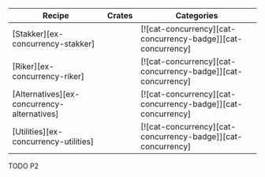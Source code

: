 | Recipe | Crates | Categories |
|--------|--------|------------|
| [Stakker][ex-concurrency-stakker] |  | [![cat-concurrency][cat-concurrency-badge]][cat-concurrency] |
| [Riker][ex-concurrency-riker] |  | [![cat-concurrency][cat-concurrency-badge]][cat-concurrency] |
| [Alternatives][ex-concurrency-alternatives] |  | [![cat-concurrency][cat-concurrency-badge]][cat-concurrency] |
| [Utilities][ex-concurrency-utilities] |  | [![cat-concurrency][cat-concurrency-badge]][cat-concurrency] |

<div class="hidden">
TODO P2
</div>
